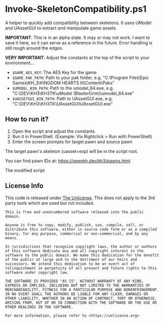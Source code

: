 # Invoke-SkeletonCompatibility.ps1

A helper to quickly add compatibility between skeletons. It uses UModel and UAssetGUI to extract and manipulate game assets.

**IMPORTANT**: This is in an alpha state. It may or may not work. I want to save it here, so it can serve as a reference in the future. Error handling is still rough around the edges.

**VERY IMPORTANT**: Adjust the constants at the top of the script to your environment...
- ``$GAME_AES_KEY``: The AES Key for the game
- ``$GAME_PAK_PATH``: Path to your pak folder, e.g. "C:\Program Files\Epic Games\KH_3\KINGDOM HEARTS III\Content\Paks"
- ``$UMODEL_BIN_PATH``: Path to the umodel_64.exe, e.g. "C:\DEV\KH3\KH3TK\uModel (BlasterGrim)\umodel_64.exe"
- ``$UASSETGUI_BIN_PATH``: Path to UAssetGUI.exe, e.g. "C:\DEV\KH3\KH3TK\UAssetGUI\UAssetGUI.exe"


## How to run it?
1) Open the script and adjust the constants
2) Run it in PowerShell. (Example: Via Rightclick > Run with PowerShell)
3) Enter the screen prompts for target pawn and source pawn

The target pawn's skeleton (uasset+exp) will be in the script root.

You can find pawn IDs at: https://openkh.dev/kh3/pawns.html

The modified script 

## License Info
This code is released under [The Unlicense](https://unlicense.org/). This does not apply to the 3rd party tools which are used but not included.
```
This is free and unencumbered software released into the public domain.

Anyone is free to copy, modify, publish, use, compile, sell, or
distribute this software, either in source code form or as a compiled
binary, for any purpose, commercial or non-commercial, and by any
means.

In jurisdictions that recognize copyright laws, the author or authors
of this software dedicate any and all copyright interest in the
software to the public domain. We make this dedication for the benefit
of the public at large and to the detriment of our heirs and
successors. We intend this dedication to be an overt act of
relinquishment in perpetuity of all present and future rights to this
software under copyright law.

THE SOFTWARE IS PROVIDED "AS IS", WITHOUT WARRANTY OF ANY KIND,
EXPRESS OR IMPLIED, INCLUDING BUT NOT LIMITED TO THE WARRANTIES OF
MERCHANTABILITY, FITNESS FOR A PARTICULAR PURPOSE AND NONINFRINGEMENT.
IN NO EVENT SHALL THE AUTHORS BE LIABLE FOR ANY CLAIM, DAMAGES OR
OTHER LIABILITY, WHETHER IN AN ACTION OF CONTRACT, TORT OR OTHERWISE,
ARISING FROM, OUT OF OR IN CONNECTION WITH THE SOFTWARE OR THE USE OR
OTHER DEALINGS IN THE SOFTWARE.

For more information, please refer to <https://unlicense.org>
```
